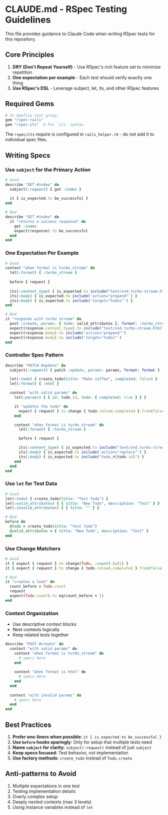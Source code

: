 # CLAUDE.md - RSpec Testing Guidelines

This file provides guidance to Claude Code when writing RSpec tests for this repository.

## Core Principles

1. **DRY (Don't Repeat Yourself)** - Use RSpec's rich feature set to minimize repetition
2. **One expectation per example** - Each test should verify exactly one thing
3. **Use RSpec's DSL** - Leverage subject, let, its, and other RSpec features

## Required Gems

```ruby
# In Gemfile test group:
gem "rspec-rails"
gem "rspec-its"  # For `its` syntax
```

The `rspec/its` require is configured in `rails_helper.rb` - do not add it to individual spec files.

## Writing Specs

### Use `subject` for the Primary Action

```ruby
# Good
describe "GET #index" do
  subject(:request) { get :index }
  
  it { is_expected.to be_successful }
end

# Bad
describe "GET #index" do
  it "returns a success response" do
    get :index
    expect(response).to be_successful
  end
end
```

### One Expectation Per Example

```ruby
# Good
context "when format is turbo_stream" do
  let(:format) { :turbo_stream }
  
  before { request }
  
  its(:content_type) { is_expected.to include("text/vnd.turbo-stream.html") }
  its(:body) { is_expected.to include('action="prepend"') }
  its(:body) { is_expected.to include('target="todos"') }
end

# Bad
it "responds with turbo stream" do
  post :create, params: { todo: valid_attributes }, format: :turbo_stream
  expect(response.content_type).to include("text/vnd.turbo-stream.html")
  expect(response.body).to include('action="prepend"')
  expect(response.body).to include('target="todos"')
end
```

### Controller Spec Pattern

```ruby
describe "PATCH #update" do
  subject(:request) { patch :update, params: params, format: format }

  let(:todo) { create_todo(title: "Make coffee", completed: false) }
  let(:format) { :html }

  context "with valid params" do
    let(:params) { { id: todo.id, todo: { completed: true } } }

    it "updates the todo" do
      expect { request }.to change { todo.reload.completed }.from(false).to(true)
    end

    context "when format is turbo_stream" do
      let(:format) { :turbo_stream }

      before { request }

      its(:content_type) { is_expected.to include("text/vnd.turbo-stream.html") }
      its(:body) { is_expected.to include('action="replace"') }
      its(:body) { is_expected.to include("todo_#{todo.id}") }
    end
  end
end
```

### Use `let` for Test Data

```ruby
# Good
let(:todo) { create_todo(title: "Test Todo") }
let(:valid_attributes) { { title: "New Todo", description: "Test" } }
let(:invalid_attributes) { { title: "" } }

# Bad
before do
  @todo = create_todo(title: "Test Todo")
  @valid_attributes = { title: "New Todo", description: "Test" }
end
```

### Use Change Matchers

```ruby
# Good
it { expect { request }.to change(Todo, :count).by(1) }
it { expect { request }.to change { todo.reload.completed }.from(false).to(true) }

# Bad
it "creates a todo" do
  count_before = Todo.count
  request
  expect(Todo.count).to eq(count_before + 1)
end
```

### Context Organization

- Use descriptive context blocks
- Nest contexts logically
- Keep related tests together

```ruby
describe "POST #create" do
  context "with valid params" do
    context "when format is turbo_stream" do
      # specs here
    end
    
    context "when format is html" do
      # specs here
    end
  end
  
  context "with invalid params" do
    # specs here
  end
end
```

## Best Practices

1. **Prefer one-liners when possible**: `it { is_expected.to be_successful }`
2. **Use `before` hooks sparingly**: Only for setup that multiple tests need
3. **Name `subject` for clarity**: `subject(:request)` instead of just `subject`
4. **Keep specs focused**: Test behavior, not implementation
5. **Use factory methods**: `create_todo` instead of `Todo.create`

## Anti-patterns to Avoid

1. Multiple expectations in one test
2. Testing implementation details
3. Overly complex setup
4. Deeply nested contexts (max 3 levels)
5. Using instance variables instead of `let`